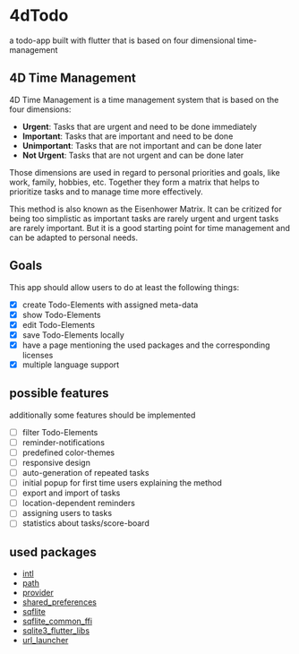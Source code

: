 # 4dTodo
a todo-app built with flutter that is based on four dimensional time-management

## 4D Time Management
4D Time Management is a time management system that is based on the four dimensions:
- **Urgent**: Tasks that are urgent and need to be done immediately
- **Important**: Tasks that are important and need to be done
- **Unimportant**: Tasks that are not important and can be done later
- **Not Urgent**: Tasks that are not urgent and can be done later

Those dimensions are used in regard to personal priorities and goals, like work, family, hobbies, etc.
Together they form a matrix that helps to prioritize tasks and to manage time more effectively.

This method is also known as the Eisenhower Matrix. It can be critized for being too simplistic as important tasks are rarely urgent and urgent tasks are rarely important. But it is a good starting point for time management and can be adapted to personal needs.

## Goals
This app should allow users to do at least the following things:
- [x] create Todo-Elements with assigned meta-data
- [x] show Todo-Elements
- [x] edit Todo-Elements
- [x] save Todo-Elements locally
- [x] have a page mentioning the used packages and the corresponding licenses
- [X] multiple language support

## possible features
additionally some features should be implemented
- [ ] filter Todo-Elements
- [ ] reminder-notifications
- [ ] predefined color-themes
- [ ] responsive design
- [ ] auto-generation of repeated tasks
- [ ] initial popup for first time users explaining the method
- [ ] export and import of tasks
- [ ] location-dependent reminders
- [ ] assigning users to tasks
- [ ] statistics about tasks/score-board

## used packages
- [intl](https://pub.dev/packages/intl)
- [path](https://pub.dev/packages/path)
- [provider](https://pub.dev/packages/provider)
- [shared_preferences](https://pub.dev/packages/shared_preferences)
- [sqflite](https://pub.dev/packages/sqflite)
- [sqflite_common_ffi](https://pub.dev/packages/sqflite_common_ffi)
- [sqlite3_flutter_libs](https://pub.dev/packages/sqlite3_flutter_libs)
- [url_launcher](https://pub.dev/packages/url_launcher)